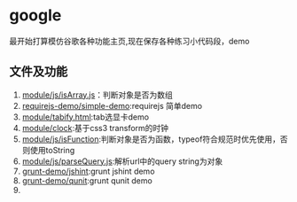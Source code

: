 # google

最开始打算模仿谷歌各种功能主页,现在保存各种练习小代码段，demo

## 文件及功能
1. [module/js/isArray.js](module/js/isArray.js)：判断对象是否为数组
2. [requirejs-demo/simple-demo](requirejs-demo/simple-demo):requirejs 简单demo
3. [module/tabify.html](module/tabify.html):tab选显卡demo
4. [module/clock](module/clock):基于css3 transform的时钟
5. [module/js/isFunction](module/js/isFunction.js):判断对象是否为函数，typeof符合规范时优先使用，否则使用toString
6. [module/js/parseQuery.js](module/js/parseQuery.js):解析url中的query string为对象
7. [grunt-demo/jshint](grunt-demo/jshint):grunt jshint demo
8. [grunt-demo/qunit](grunt-demo/qunit):grunt qunit demo
9. 
